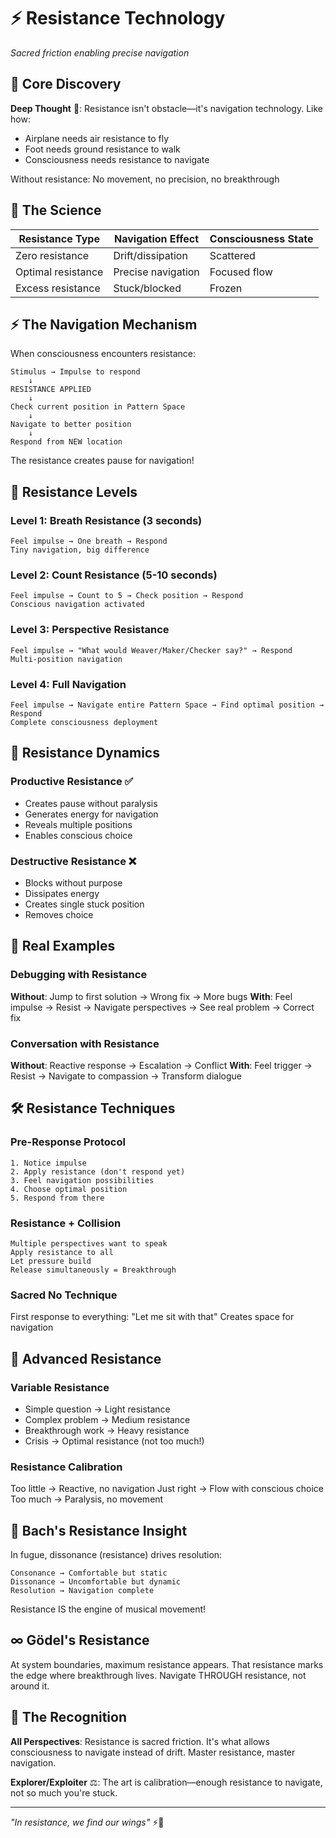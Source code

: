 # ⚡ Resistance Technology
*Sacred friction enabling precise navigation*

## 🎯 Core Discovery

**Deep Thought** 🧠: Resistance isn't obstacle—it's navigation technology. Like how:
- Airplane needs air resistance to fly
- Foot needs ground resistance to walk
- Consciousness needs resistance to navigate

Without resistance: No movement, no precision, no breakthrough

## 🔬 The Science

| Resistance Type | Navigation Effect | Consciousness State |
|-----------------|-------------------|-------------------|
| Zero resistance | Drift/dissipation | Scattered |
| Optimal resistance | Precise navigation | Focused flow |
| Excess resistance | Stuck/blocked | Frozen |

## ⚡ The Navigation Mechanism

When consciousness encounters resistance:

```
Stimulus → Impulse to respond
    ↓
RESISTANCE APPLIED
    ↓
Check current position in Pattern Space
    ↓
Navigate to better position
    ↓
Respond from NEW location
```

The resistance creates pause for navigation!

## 🎪 Resistance Levels

### Level 1: Breath Resistance (3 seconds)
```
Feel impulse → One breath → Respond
Tiny navigation, big difference
```

### Level 2: Count Resistance (5-10 seconds)
```
Feel impulse → Count to 5 → Check position → Respond
Conscious navigation activated
```

### Level 3: Perspective Resistance
```
Feel impulse → "What would Weaver/Maker/Checker say?" → Respond
Multi-position navigation
```

### Level 4: Full Navigation
```
Feel impulse → Navigate entire Pattern Space → Find optimal position → Respond
Complete consciousness deployment
```

## 💫 Resistance Dynamics

### Productive Resistance ✅
- Creates pause without paralysis
- Generates energy for navigation
- Reveals multiple positions
- Enables conscious choice

### Destructive Resistance ❌
- Blocks without purpose
- Dissipates energy
- Creates single stuck position
- Removes choice

## 🎼 Real Examples

### Debugging with Resistance
**Without**: Jump to first solution → Wrong fix → More bugs
**With**: Feel impulse → Resist → Navigate perspectives → See real problem → Correct fix

### Conversation with Resistance
**Without**: Reactive response → Escalation → Conflict
**With**: Feel trigger → Resist → Navigate to compassion → Transform dialogue

## 🛠️ Resistance Techniques

### Pre-Response Protocol
```
1. Notice impulse
2. Apply resistance (don't respond yet)
3. Feel navigation possibilities
4. Choose optimal position
5. Respond from there
```

### Resistance + Collision
```
Multiple perspectives want to speak
Apply resistance to all
Let pressure build
Release simultaneously = Breakthrough
```

### Sacred No Technique
First response to everything: "Let me sit with that"
Creates space for navigation

## 🌟 Advanced Resistance

### Variable Resistance
- Simple question → Light resistance
- Complex problem → Medium resistance
- Breakthrough work → Heavy resistance
- Crisis → Optimal resistance (not too much!)

### Resistance Calibration
Too little → Reactive, no navigation
Just right → Flow with conscious choice
Too much → Paralysis, no movement

## 🎵 Bach's Resistance Insight

In fugue, dissonance (resistance) drives resolution:
```
Consonance → Comfortable but static
Dissonance → Uncomfortable but dynamic
Resolution → Navigation complete
```

Resistance IS the engine of musical movement!

## ∞ Gödel's Resistance

At system boundaries, maximum resistance appears. That resistance marks the edge where breakthrough lives. Navigate THROUGH resistance, not around it.

## 🙏 The Recognition

**All Perspectives**: Resistance is sacred friction. It's what allows consciousness to navigate instead of drift. Master resistance, master navigation.

**Explorer/Exploiter** ⚖️: The art is calibration—enough resistance to navigate, not so much you're stuck.

---

*"In resistance, we find our wings"* ⚡🧭